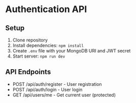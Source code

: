 # Authentication API

## Setup
1. Clone repository
2. Install dependencies: `npm install`
3. Create `.env` file with your MongoDB URI and JWT secret
4. Start server: `npm run dev`

## API Endpoints
- POST /api/auth/register - User registration
- POST /api/auth/login - User login
- GET /api/users/me - Get current user (protected)

